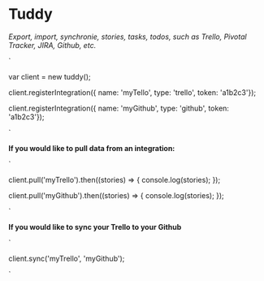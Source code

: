 # Tuddy

*Export, import, synchronie, stories, tasks, todos, such as Trello, Pivotal Tracker, JIRA, Github, etc.*

`

var client = new tuddy();

client.registerIntegration({ name: 'myTello', type: 'trello', token: 'a1b2c3'});

client.registerIntegration({ name: 'myGithub', type: 'github', token: 'a1b2c3'});

`

**If you would like to pull data from an integration:**

`

client.pull('myTrello').then((stories) => {
   console.log(stories);
});

client.pull('myGithub').then((stories) => {
   console.log(stories);
});

`

**If you would like to sync your Trello to your Github**

`

client.sync('myTrello', 'myGithub');


`